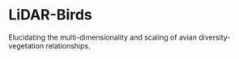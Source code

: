 # LiDAR-Birds
Elucidating the multi-dimensionality and scaling of avian diversity-vegetation relationships.
